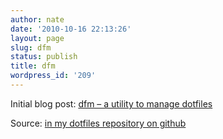 ```yaml
---
author: nate
date: '2010-10-16 22:13:26'
layout: page
slug: dfm
status: publish
title: dfm
wordpress_id: '209'
---
```


Initial blog post: <a href="http://endot.org/2010/10/16/dfm-a-utility-to-manage-dotfiles/">dfm – a utility to manage dotfiles</a>

Source: <a href="http://github.com/justone/dotfiles/blob/master/bin/dfm">in my dotfiles repository on github</a>